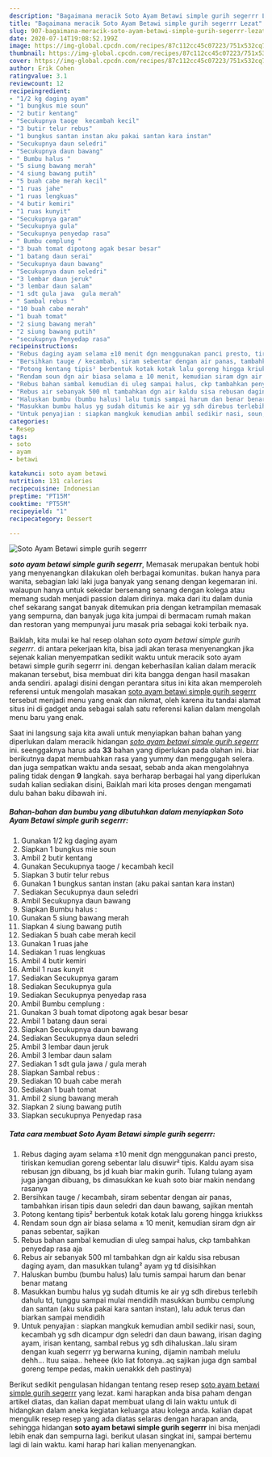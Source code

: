 ```yaml
---
description: "Bagaimana meracik Soto Ayam Betawi simple gurih segerrr Lezat"
title: "Bagaimana meracik Soto Ayam Betawi simple gurih segerrr Lezat"
slug: 907-bagaimana-meracik-soto-ayam-betawi-simple-gurih-segerrr-lezat
date: 2020-07-14T19:08:52.199Z
image: https://img-global.cpcdn.com/recipes/87c112cc45c07223/751x532cq70/soto-ayam-betawi-simple-gurih-segerrr-foto-resep-utama.jpg
thumbnail: https://img-global.cpcdn.com/recipes/87c112cc45c07223/751x532cq70/soto-ayam-betawi-simple-gurih-segerrr-foto-resep-utama.jpg
cover: https://img-global.cpcdn.com/recipes/87c112cc45c07223/751x532cq70/soto-ayam-betawi-simple-gurih-segerrr-foto-resep-utama.jpg
author: Erik Cohen
ratingvalue: 3.1
reviewcount: 12
recipeingredient:
- "1/2 kg daging ayam"
- "1 bungkus mie soun"
- "2 butir kentang"
- "Secukupnya taoge  kecambah kecil"
- "3 butir telur rebus"
- "1 bungkus santan instan aku pakai santan kara instan"
- "Secukupnya daun seledri"
- "Secukupnya daun bawang"
- " Bumbu halus "
- "5 siung bawang merah"
- "4 siung bawang putih"
- "5 buah cabe merah kecil"
- "1 ruas jahe"
- "1 ruas lengkuas"
- "4 butir kemiri"
- "1 ruas kunyit"
- "Secukupnya garam"
- "Secukupnya gula"
- "Secukupnya penyedap rasa"
- " Bumbu cemplung "
- "3 buah tomat dipotong agak besar besar"
- "1 batang daun serai"
- "Secukupnya daun bawang"
- "Secukupnya daun seledri"
- "3 lembar daun jeruk"
- "3 lembar daun salam"
- "1 sdt gula jawa  gula merah"
- " Sambal rebus "
- "10 buah cabe merah"
- "1 buah tomat"
- "2 siung bawang merah"
- "2 siung bawang putih"
- "secukupnya Penyedap rasa"
recipeinstructions:
- "Rebus daging ayam selama ±10 menit dgn menggunakan panci presto, tiriskan kemudian goreng sebentar lalu disuwir² tipis. Kaldu ayam sisa rebusan jgn dibuang, bs jd kuah biar makin gurih. Tulang tulang ayam juga jangan dibuang, bs dimasukkan ke kuah soto biar makin nendang rasanya"
- "Bersihkan tauge / kecambah, siram sebentar dengan air panas, tambahkan irisan tipis daun seledri dan daun bawang, sajikan mentah"
- "Potong kentang tipis² berbentuk kotak kotak lalu goreng hingga kriukkss"
- "Rendam soun dgn air biasa selama ± 10 menit, kemudian siram dgn air panas sebentar, sajikan"
- "Rebus bahan sambal kemudian di uleg sampai halus, ckp tambahkan penyedap rasa aja"
- "Rebus air sebanyak 500 ml tambahkan dgn air kaldu sisa rebusan daging ayam, dan masukkan tulang² ayam yg td disisihkan"
- "Haluskan bumbu (bumbu halus) lalu tumis sampai harum dan benar benar matang"
- "Masukkan bumbu halus yg sudah ditumis ke air yg sdh direbus terlebih dahulu td, tunggu sampai mulai mendidih masukkan bumbu cemplung dan santan (aku suka pakai kara santan instan), lalu aduk terus dan biarkan sampai mendidih"
- "Untuk penyajian : siapkan mangkuk kemudian ambil sedikir nasi, soun, kecambah yg sdh dicampur dgn seledri dan daun bawang, irisan daging ayam, irisan kentang, sambal rebus yg sdh dihaluskan..lalu siram dengan kuah segerrr yg berwarna kuning, dijamin nambah melulu dehh... Ituu saiaa.. heheee (klo liat fotonya..aq sajikan juga dgn sambal goreng tempe pedas, makin uenakkk deh pastinya)"
categories:
- Resep
tags:
- soto
- ayam
- betawi

katakunci: soto ayam betawi 
nutrition: 131 calories
recipecuisine: Indonesian
preptime: "PT15M"
cooktime: "PT55M"
recipeyield: "1"
recipecategory: Dessert

---
```



![Soto Ayam Betawi simple gurih segerrr](https://img-global.cpcdn.com/recipes/87c112cc45c07223/751x532cq70/soto-ayam-betawi-simple-gurih-segerrr-foto-resep-utama.jpg)

<b><i>soto ayam betawi simple gurih segerrr</i></b>, Memasak merupakan bentuk hobi yang menyenangkan dilakukan oleh berbagai komunitas. bukan hanya para wanita, sebagian laki laki juga banyak yang senang dengan kegemaran ini. walaupun hanya untuk sekedar bersenang senang dengan kolega atau memang sudah menjadi passion dalam dirinya. maka dari itu dalam dunia chef sekarang sangat banyak ditemukan pria dengan ketrampilan memasak yang sempurna, dan banyak juga kita jumpai di bermacam rumah makan dan restoran yang mempunyai juru masak pria sebagai koki terbaik nya.



Baiklah, kita mulai ke hal resep olahan <i>soto ayam betawi simple gurih segerrr</i>. di antara pekerjaan kita, bisa jadi akan terasa menyenangkan jika sejenak kalian menyempatkan sedikit waktu untuk meracik soto ayam betawi simple gurih segerrr ini. dengan keberhasilan kalian dalam meracik makanan tersebut, bisa membuat diri kita bangga dengan hasil masakan anda sendiri. apalagi disini dengan perantara situs ini kita akan memperoleh referensi untuk mengolah masakan <u>soto ayam betawi simple gurih segerrr</u> tersebut menjadi menu yang enak dan nikmat, oleh karena itu tandai alamat situs ini di gadget anda sebagai salah satu referensi kalian dalam mengolah menu baru yang enak.


Saat ini langsung saja kita awali untuk menyiapkan bahan bahan yang diperlukan dalam meracik hidangan <u><i>soto ayam betawi simple gurih segerrr</i></u> ini. seenggaknya harus ada <b>33</b> bahan yang diperlukan pada olahan ini. biar berikutnya dapat membuahkan rasa yang yummy dan menggugah selera. dan juga sempatkan waktu anda sesaat, sebab anda akan mengolahnya paling tidak dengan <b>9</b> langkah. saya berharap berbagai hal yang diperlukan sudah kalian sediakan disini, Baiklah mari kita proses dengan mengamati dulu bahan baku dibawah ini.

<!--inarticleads1-->

##### Bahan-bahan dan bumbu yang dibutuhkan dalam menyiapkan Soto Ayam Betawi simple gurih segerrr:

1. Gunakan 1/2 kg daging ayam
1. Siapkan 1 bungkus mie soun
1. Ambil 2 butir kentang
1. Gunakan Secukupnya taoge / kecambah kecil
1. Siapkan 3 butir telur rebus
1. Gunakan 1 bungkus santan instan (aku pakai santan kara instan)
1. Sediakan Secukupnya daun seledri
1. Ambil Secukupnya daun bawang
1. Siapkan  Bumbu halus :
1. Gunakan 5 siung bawang merah
1. Siapkan 4 siung bawang putih
1. Sediakan 5 buah cabe merah kecil
1. Gunakan 1 ruas jahe
1. Sediakan 1 ruas lengkuas
1. Ambil 4 butir kemiri
1. Ambil 1 ruas kunyit
1. Sediakan Secukupnya garam
1. Sediakan Secukupnya gula
1. Sediakan Secukupnya penyedap rasa
1. Ambil  Bumbu cemplung :
1. Gunakan 3 buah tomat dipotong agak besar besar
1. Ambil 1 batang daun serai
1. Siapkan Secukupnya daun bawang
1. Sediakan Secukupnya daun seledri
1. Ambil 3 lembar daun jeruk
1. Ambil 3 lembar daun salam
1. Sediakan 1 sdt gula jawa / gula merah
1. Siapkan  Sambal rebus :
1. Sediakan 10 buah cabe merah
1. Sediakan 1 buah tomat
1. Ambil 2 siung bawang merah
1. Siapkan 2 siung bawang putih
1. Siapkan secukupnya Penyedap rasa




<!--inarticleads2-->

##### Tata cara membuat Soto Ayam Betawi simple gurih segerrr:

1. Rebus daging ayam selama ±10 menit dgn menggunakan panci presto, tiriskan kemudian goreng sebentar lalu disuwir² tipis. Kaldu ayam sisa rebusan jgn dibuang, bs jd kuah biar makin gurih. Tulang tulang ayam juga jangan dibuang, bs dimasukkan ke kuah soto biar makin nendang rasanya
1. Bersihkan tauge / kecambah, siram sebentar dengan air panas, tambahkan irisan tipis daun seledri dan daun bawang, sajikan mentah
1. Potong kentang tipis² berbentuk kotak kotak lalu goreng hingga kriukkss
1. Rendam soun dgn air biasa selama ± 10 menit, kemudian siram dgn air panas sebentar, sajikan
1. Rebus bahan sambal kemudian di uleg sampai halus, ckp tambahkan penyedap rasa aja
1. Rebus air sebanyak 500 ml tambahkan dgn air kaldu sisa rebusan daging ayam, dan masukkan tulang² ayam yg td disisihkan
1. Haluskan bumbu (bumbu halus) lalu tumis sampai harum dan benar benar matang
1. Masukkan bumbu halus yg sudah ditumis ke air yg sdh direbus terlebih dahulu td, tunggu sampai mulai mendidih masukkan bumbu cemplung dan santan (aku suka pakai kara santan instan), lalu aduk terus dan biarkan sampai mendidih
1. Untuk penyajian : siapkan mangkuk kemudian ambil sedikir nasi, soun, kecambah yg sdh dicampur dgn seledri dan daun bawang, irisan daging ayam, irisan kentang, sambal rebus yg sdh dihaluskan..lalu siram dengan kuah segerrr yg berwarna kuning, dijamin nambah melulu dehh... Ituu saiaa.. heheee (klo liat fotonya..aq sajikan juga dgn sambal goreng tempe pedas, makin uenakkk deh pastinya)




Berikut sedikit pengulasan hidangan tentang resep resep <u>soto ayam betawi simple gurih segerrr</u> yang lezat. kami harapkan anda bisa paham dengan artikel diatas, dan kalian dapat membuat ulang di lain waktu untuk di hidangkan dalam aneka kegiatan keluarga atau kolega anda. kalian dapat mengulik resep resep yang ada diatas selaras dengan harapan anda, sehingga hidangan <b>soto ayam betawi simple gurih segerrr</b> ini bisa menjadi lebih enak dan sempurna lagi. berikut ulasan singkat ini, sampai bertemu lagi di lain waktu. kami harap hari kalian menyenangkan.
